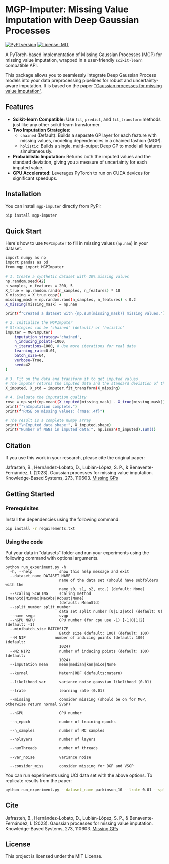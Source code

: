 # MGP-Imputer: Missing Value Imputation with Deep Gaussian Processes

[![PyPI version](https://badge.fury.io/py/mgp-imputer.svg)](https://badge.fury.io/py/mgp-imputer)
[![License: MIT](https://img.shields.io/badge/License-MIT-yellow.svg)](https://opensource.org/licenses/MIT)

A PyTorch-based implementation of Missing Gaussian Processes (MGP) for missing value imputation, wrapped in a user-friendly `scikit-learn` compatible API.

This package allows you to seamlessly integrate Deep Gaussian Process models into your data preprocessing pipelines for robust and uncertainty-aware imputation. It is based on the paper ["Gaussian processes for missing value imputation"](https://www.sciencedirect.com/science/article/pii/S0950705123003532).

## Features

- **Scikit-learn Compatible:** Use `fit`, `predict`, and `fit_transform` methods just like any other scikit-learn transformer.
- **Two Imputation Strategies:**
    - `chained` (Default): Builds a separate GP layer for each feature with missing values, modeling dependencies in a chained fashion (MGP).
    - `holistic`: Builds a single, multi-output Deep GP to model all features simultaneously.
- **Probabilistic Imputation:** Returns both the imputed values and the standard deviation, giving you a measure of uncertainty for each imputed value.
- **GPU Accelerated:** Leverages PyTorch to run on CUDA devices for significant speedups.

## Installation

You can install `mgp-imputer` directly from PyPI:

```bash
pip install mgp-imputer
```



## **Quick Start**
Here's how to use `MGPImputer` to fill in missing values (`np.nan`) in your dataset.
```bash
import numpy as np
import pandas as pd
from mgp import MGPImputer

# 1. Create a synthetic dataset with 20% missing values
np.random.seed(42)
n_samples, n_features = 200, 5
X_true = np.random.rand(n_samples, n_features) * 10
X_missing = X_true.copy()
missing_mask = np.random.rand(n_samples, n_features) < 0.2
X_missing[missing_mask] = np.nan

print(f"Created a dataset with {np.sum(missing_mask)} missing values.")

# 2. Initialize the MGPImputer
# Strategies can be 'chained' (default) or 'holistic'
imputer = MGPImputer(
    imputation_strategy='chained',
    n_inducing_points=1000,
    n_iterations=1000, # Use more iterations for real data
    learning_rate=0.01,
    batch_size=64,
    verbose=True,
    seed=42
)

# 3. Fit on the data and transform it to get imputed values
# The imputer returns the imputed data and the standard deviation of the predictions
X_imputed, X_std = imputer.fit_transform(X_missing)

# 4. Evaluate the imputation quality
rmse = np.sqrt(np.mean((X_imputed[missing_mask] - X_true[missing_mask])**2))
print(f"\nImputation complete.")
print(f"RMSE on missing values: {rmse:.4f}")

# The result is a complete numpy array
print("\nImputed data shape:", X_imputed.shape)
print("Number of NaNs in imputed data:", np.isnan(X_imputed).sum())
```


## **Citation**
If you use this work in your research, please cite the original paper:

Jafrasteh, B., Hernández-Lobato, D., Lubián-López, S. P., & Benavente-Fernández, I. (2023). Gaussian processes for missing value imputation. Knowledge-Based Systems, 273, 110603.
[Missing GPs](https://www.sciencedirect.com/science/article/pii/S0950705123003532)



## Getting Started

### Prerequisites

Install the dependencies using the following command:

```bash
pip install -r requirements.txt
```






### Using the code

Put your data in "datasets" folder and run your experiments using the following command with optional arguments.

```
python run_experiment.py -h
  -h, --help            show this help message and exit
  --dataset_name DATASET_NAME
                        name of the data set (should have subfolders with the
                        name s0, s1, s2, etc.) (default: None)
  --scaling SCALING     scaling method [MeanStd|MinMax|MaxAbs|Robust|None]
                        (default: MeanStd)
  --split_number split_number
                        data set split number [0|1|2|etc] (default: 0)
  --name svgp           svgp
  --nGPU NGPU           GPU number (for cpu use -1) [-1|0|1|2] (default: -1)
  --minibatch_size BATCHSIZE
                        Batch size (default: 100) (default: 100)
  --M NIP             number of inducing points (default: 100) (default:
                        1024)
  --M2 NIP2             number of inducing points (default: 100) (default:
                        1024)
  --imputation mean     mean|median|knn|mice|None
  
  --kernel              Matern|RBF (defaults:matern)
  
  --likelihood_var      variance noise gaussian likelihood (0.01)
  
  --lrate               learning rate (0.01)
  
  --missing             consider missing (should be on for MGP, otherwise return normal SVGP)
  
  --nGPU                GPU number
  
  --n_epoch             number of training epochs
  
  --n_samples           number of MC samples
  
  --nolayers            number of layers
  
  --numThreads          number of threads
  
  --var_noise           variance noise
  
  --consider_miss       consider missing for DGP and VSGP

```

You can run experiments using UCI data set with the above options.
To replicate results from the paper:
```bash
python run_experiment.py --dataset_name parkinson_10 --lrate 0.01 --split_number 0 --name svgp --n_samples 20 --M 100 --M2 100 --no_iterations 10000 --nolayers 1 --nGPU 0 --minibatch_size 100 --fitting --imputation mean --missing
```

## Cite
Jafrasteh, B., Hernández-Lobato, D., Lubián-López, S. P., & Benavente-Fernández, I. (2023). Gaussian processes for missing value imputation. Knowledge-Based Systems, 273, 110603.
[Missing GPs](https://www.sciencedirect.com/science/article/pii/S0950705123003532)

## License

This project is licensed under the MIT License.

